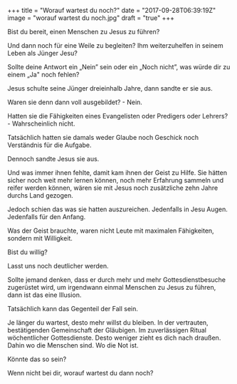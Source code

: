 +++
title = "Worauf wartest du noch?"
date = "2017-09-28T06:39:19Z"
image = "worauf wartest du noch.jpg"
draft = "true"
+++

Bist du bereit, einen Menschen zu Jesus zu führen? 

Und dann noch für eine Weile zu begleiten? Ihm weiterzuhelfen in seinem Leben als Jünger Jesu?

Sollte deine Antwort ein „Nein” sein oder ein „Noch nicht”, was würde dir zu einem „Ja" noch fehlen?

Jesus schulte seine Jünger dreieinhalb Jahre, dann sandte er sie aus. 

Waren sie denn dann voll ausgebildet? - Nein.

Hatten sie die Fähigkeiten eines Evangelisten oder Predigers oder Lehrers? - Wahrscheinlich nicht.

Tatsächlich hatten sie damals weder Glaube noch Geschick noch Verständnis für die Aufgabe.

Dennoch sandte Jesus sie aus.

Und was immer ihnen fehlte, damit kam ihnen der Geist zu Hilfe. Sie hätten sicher noch weit mehr lernen können, noch mehr Erfahrung sammeln und reifer werden können, wären sie mit Jesus noch zusätzliche zehn Jahre durchs Land gezogen. 

Jedoch schien das was sie hatten auszureichen. Jedenfalls in Jesu Augen. Jedenfalls für den Anfang.

Was der Geist brauchte, waren nicht Leute mit maximalen Fähigkeiten, sondern mit Willigkeit.

Bist du willig?

Lasst uns noch deutlicher werden. 

Sollte jemand denken, dass er durch mehr und mehr Gottesdienstbesuche zugerüstet wird, um irgendwann einmal Menschen zu Jesus zu führen, dann ist das eine Illusion. 

Tatsächlich kann das Gegenteil der Fall sein. 

Je länger du wartest, desto mehr willst du bleiben. In der vertrauten, bestätigenden Gemeinschaft der Gläubigen. Im zuverlässigen Ritual wöchentlicher Gottesdienste. Desto weniger zieht es dich nach draußen. Dahin wo die Menschen sind. Wo die Not ist.

Könnte das so sein?

Wenn nicht bei dir, worauf wartest du dann noch?